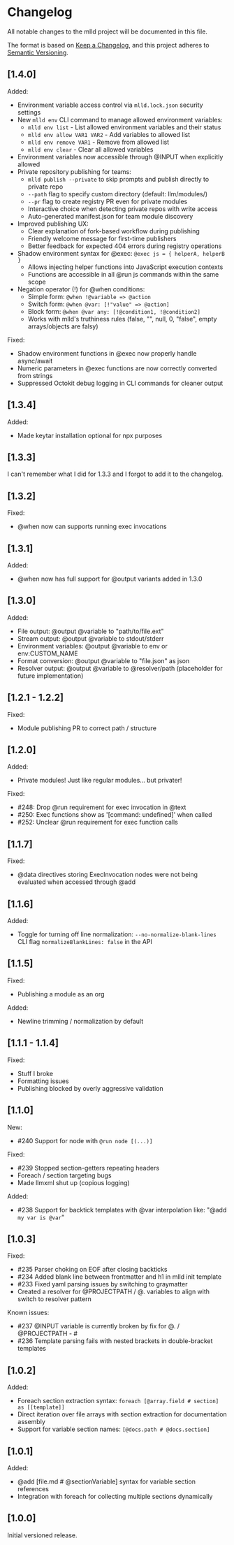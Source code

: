 # Changelog

All notable changes to the mlld project will be documented in this file.

The format is based on [Keep a Changelog](https://keepachangelog.com/en/1.0.0/),
and this project adheres to [Semantic Versioning](https://semver.org/spec/v2.0.0.html).

## [1.4.0]
Added:
- Environment variable access control via `mlld.lock.json` security settings
- New `mlld env` CLI command to manage allowed environment variables:
  - `mlld env list` - List allowed environment variables and their status
  - `mlld env allow VAR1 VAR2` - Add variables to allowed list
  - `mlld env remove VAR1` - Remove from allowed list
  - `mlld env clear` - Clear all allowed variables
- Environment variables now accessible through @INPUT when explicitly allowed
- Private repository publishing for teams:
  - `mlld publish --private` to skip prompts and publish directly to private repo
  - `--path` flag to specify custom directory (default: llm/modules/)
  - `--pr` flag to create registry PR even for private modules
  - Interactive choice when detecting private repos with write access
  - Auto-generated manifest.json for team module discovery
- Improved publishing UX:
  - Clear explanation of fork-based workflow during publishing
  - Friendly welcome message for first-time publishers
  - Better feedback for expected 404 errors during registry operations
- Shadow environment syntax for @exec: `@exec js = { helperA, helperB }`
  - Allows injecting helper functions into JavaScript execution contexts
  - Functions are accessible in all @run js commands within the same scope
- Negation operator (!) for @when conditions:
  - Simple form: `@when !@variable => @action`
  - Switch form: `@when @var: [!"value" => @action]`
  - Block form: `@when @var any: [!@condition1, !@condition2]`
  - Works with mlld's truthiness rules (false, "", null, 0, "false", empty arrays/objects are falsy)

Fixed:
- Shadow environment functions in @exec now properly handle async/await
- Numeric parameters in @exec functions are now correctly converted from strings
- Suppressed Octokit debug logging in CLI commands for cleaner output

## [1.3.4]
Added:
- Made keytar installation optional for npx purposes

## [1.3.3]
I can't remember what I did for 1.3.3 and I forgot to add it to the changelog.

## [1.3.2]
Fixed:
- @when now can supports running exec invocations

## [1.3.1]
Added:
- @when now has full support for @output variants added in 1.3.0

## [1.3.0]
Added:
- File output: @output @variable to "path/to/file.ext"
- Stream output: @output @variable to stdout/stderr
- Environment variables: @output @variable to env or env:CUSTOM_NAME
- Format conversion: @output @variable to "file.json" as json
- Resolver output: @output @variable to @resolver/path (placeholder for future implementation)

## [1.2.1 - 1.2.2]
Fixed:
- Module publishing PR to correct path / structure

## [1.2.0]
Added: 
- Private modules! Just like regular modules... but privater!

Fixed:
- #248: Drop @run requirement for exec invocation in @text
- #250: Exec functions show as '[command: undefined]' when called
- #252: Unclear @run requirement for exec function calls

## [1.1.7]
Fixed:
- @data directives storing ExecInvocation nodes were not being evaluated when accessed through @add

## [1.1.6]
Added:
- Toggle for turning off line normalization:
   `--no-normalize-blank-lines` CLI flag
   `normalizeBlankLines: false` in the API

## [1.1.5]
Fixed:
- Publishing a module as an org

Added:
- Newline trimming / normalization by default

## [1.1.1 - 1.1.4] 
Fixed:
- Stuff I broke
- Formatting issues
- Publishing blocked by overly aggressive validation

## [1.1.0]
New:
- #240 Support for node with `@run node [(...)]`

Fixed:
- #239 Stopped section-getters repeating headers
- Foreach / section targeting bugs
- Made llmxml shut up (copious logging)

Added:
- #238 Support for backtick templates with @var interpolation like: "@add `my var is @var`"

## [1.0.3]

Fixed:
- #235 Parser choking on EOF after closing backticks
- #234 Added blank line between frontmatter and h1 in mlld init template
- #233 Fixed yaml parsing issues by switching to graymatter 
- Created a resolver for @PROJECTPATH / @. variables to align with switch to resolver pattern

Known issues:
- #237 @INPUT variable is currently broken by fix for @. / @PROJECTPATH - # 
- #236 Template parsing fails with nested brackets in double-bracket templates

## [1.0.2]

Added:
- Foreach section extraction syntax: `foreach [@array.field # section] as [[template]]`
- Direct iteration over file arrays with section extraction for documentation assembly
- Support for variable section names: `[@docs.path # @docs.section]`

## [1.0.1]

Added:
- @add [file.md # @sectionVariable] syntax for variable section references
- Integration with foreach for collecting multiple sections dynamically

## [1.0.0]

Initial versioned release. 
